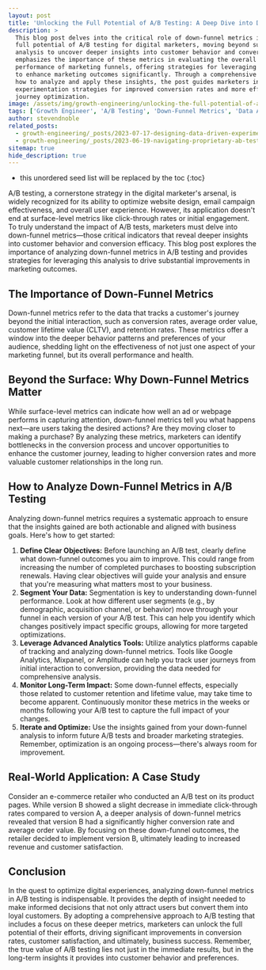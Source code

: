 ```yaml
---
layout: post
title: 'Unlocking the Full Potential of A/B Testing: A Deep Dive into Down-Funnel Metrics'
description: >
  This blog post delves into the critical role of down-funnel metrics in unlocking the
  full potential of A/B testing for digital marketers, moving beyond surface-level
  analysis to uncover deeper insights into customer behavior and conversion efficacy. It
  emphasizes the importance of these metrics in evaluating the overall health and
  performance of marketing funnels, offering strategies for leveraging detailed analysis
  to enhance marketing outcomes significantly. Through a comprehensive exploration of
  how to analyze and apply these insights, the post guides marketers in refining their
  experimentation strategies for improved conversion rates and more effective customer
  journey optimization.
image: /assets/img/growth-engineering/unlocking-the-full-potential-of-ab-testing-a-deep-dive-into-down-funnel-metrics.jpg
tags: ['Growth Engineer', 'A/B Testing', 'Down-Funnel Metrics', 'Data Analysis', 'Conversion Optimization', 'User Journey Analysis', 'Marketing Analytics', 'Engagement Metrics']
author: stevendnoble
related_posts:
  - growth-engineering/_posts/2023-07-17-designing-data-driven-experiments-for-maximum-impact.md
  - growth-engineering/_posts/2023-06-19-navigating-proprietary-ab-testing-frameworks-innovations-and-implications-for-marketers.md
sitemap: true
hide_description: true
---
```


* this unordered seed list will be replaced by the toc
{:toc}

A/B testing, a cornerstone strategy in the digital marketer's arsenal, is widely recognized for its ability to optimize website design, email campaign effectiveness, and overall user experience. However, its application doesn't end at surface-level metrics like click-through rates or initial engagement. To truly understand the impact of A/B tests, marketers must delve into down-funnel metrics—those critical indicators that reveal deeper insights into customer behavior and conversion efficacy. This blog post explores the importance of analyzing down-funnel metrics in A/B testing and provides strategies for leveraging this analysis to drive substantial improvements in marketing outcomes.

## The Importance of Down-Funnel Metrics

Down-funnel metrics refer to the data that tracks a customer's journey beyond the initial interaction, such as conversion rates, average order value, customer lifetime value (CLTV), and retention rates. These metrics offer a window into the deeper behavior patterns and preferences of your audience, shedding light on the effectiveness of not just one aspect of your marketing funnel, but its overall performance and health.

## Beyond the Surface: Why Down-Funnel Metrics Matter

While surface-level metrics can indicate how well an ad or webpage performs in capturing attention, down-funnel metrics tell you what happens next—are users taking the desired actions? Are they moving closer to making a purchase? By analyzing these metrics, marketers can identify bottlenecks in the conversion process and uncover opportunities to enhance the customer journey, leading to higher conversion rates and more valuable customer relationships in the long run.

## How to Analyze Down-Funnel Metrics in A/B Testing

Analyzing down-funnel metrics requires a systematic approach to ensure that the insights gained are both actionable and aligned with business goals. Here's how to get started:

1. **Define Clear Objectives:** Before launching an A/B test, clearly define what down-funnel outcomes you aim to improve. This could range from increasing the number of completed purchases to boosting subscription renewals. Having clear objectives will guide your analysis and ensure that you're measuring what matters most to your business.
2. **Segment Your Data:** Segmentation is key to understanding down-funnel performance. Look at how different user segments (e.g., by demographic, acquisition channel, or behavior) move through your funnel in each version of your A/B test. This can help you identify which changes positively impact specific groups, allowing for more targeted optimizations.
3. **Leverage Advanced Analytics Tools:** Utilize analytics platforms capable of tracking and analyzing down-funnel metrics. Tools like Google Analytics, Mixpanel, or Amplitude can help you track user journeys from initial interaction to conversion, providing the data needed for comprehensive analysis.
4. **Monitor Long-Term Impact:** Some down-funnel effects, especially those related to customer retention and lifetime value, may take time to become apparent. Continuously monitor these metrics in the weeks or months following your A/B test to capture the full impact of your changes.
5. **Iterate and Optimize:** Use the insights gained from your down-funnel analysis to inform future A/B tests and broader marketing strategies. Remember, optimization is an ongoing process—there's always room for improvement.

## Real-World Application: A Case Study

Consider an e-commerce retailer who conducted an A/B test on its product pages. While version B showed a slight decrease in immediate click-through rates compared to version A, a deeper analysis of down-funnel metrics revealed that version B had a significantly higher conversion rate and average order value. By focusing on these down-funnel outcomes, the retailer decided to implement version B, ultimately leading to increased revenue and customer satisfaction.

## Conclusion

In the quest to optimize digital experiences, analyzing down-funnel metrics in A/B testing is indispensable. It provides the depth of insight needed to make informed decisions that not only attract users but convert them into loyal customers. By adopting a comprehensive approach to A/B testing that includes a focus on these deeper metrics, marketers can unlock the full potential of their efforts, driving significant improvements in conversion rates, customer satisfaction, and ultimately, business success. Remember, the true value of A/B testing lies not just in the immediate results, but in the long-term insights it provides into customer behavior and preferences.